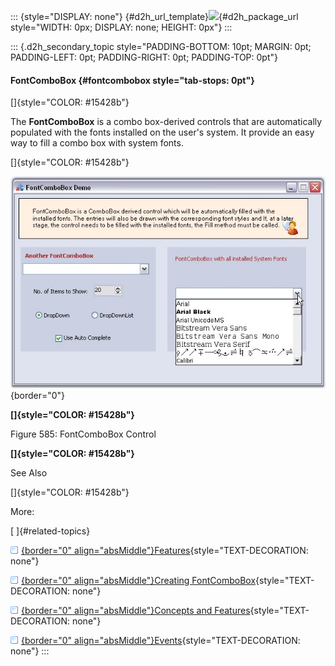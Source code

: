 ::: {style="DISPLAY: none"}
[](ms-xhelp:///?Id=d2h_url_template){#d2h_url_template}![](!package_url!){#d2h_package_url style="WIDTH: 0px; DISPLAY: none; HEIGHT: 0px"}
:::

::: {.d2h_secondary_topic style="PADDING-BOTTOM: 10pt; MARGIN: 0pt; PADDING-LEFT: 0pt; PADDING-RIGHT: 0pt; PADDING-TOP: 0pt"}
#### FontComboBox {#fontcombobox style="tab-stops: 0pt"}

[]{style="COLOR: #15428b"} 

The **FontComboBox** is a combo box-derived controls that are automatically populated with the fonts installed on the user\'s system. It provide an easy way to fill a combo box with system fonts.

[]{style="COLOR: #15428b"} 

![](ImagesExt/image76_578.jpg){border="0"}

**[]{style="COLOR: #15428b"}** 

Figure 585: FontComboBox Control

**[]{style="COLOR: #15428b"}** 

See Also

[]{style="COLOR: #15428b"} 

More:

[ ]{#related-topics}

[![](button.gif){border="0" align="absMiddle"}Features](ms-xhelp:///?Id=ded0777d-6e75-4e27-bb60-4876dac64d48){style="TEXT-DECORATION: none"}

[![](button.gif){border="0" align="absMiddle"}Creating FontComboBox](ms-xhelp:///?Id=d48344da-bd19-47d3-a578-d10ab2b7da57){style="TEXT-DECORATION: none"}

[![](button.gif){border="0" align="absMiddle"}Concepts and Features](ms-xhelp:///?Id=bb0033fa-5b57-4ace-b127-0e6d385ab768){style="TEXT-DECORATION: none"}

[![](button.gif){border="0" align="absMiddle"}Events](ms-xhelp:///?Id=f9f63e08-8eb2-4839-94fd-eafc28cff670){style="TEXT-DECORATION: none"}
:::
